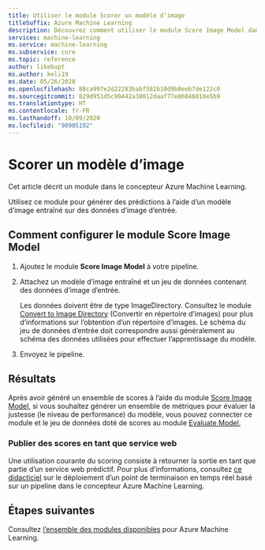 ```yaml
---
title: Utiliser le module Scorer un modèle d’image
titleSuffix: Azure Machine Learning
description: Découvrez comment utiliser le module Score Image Model dans Azure Machine Learning pour générer des prédictions à l’aide d’un modèle d’image entraîné.
services: machine-learning
ms.service: machine-learning
ms.subservice: core
ms.topic: reference
author: likebupt
ms.author: keli19
ms.date: 05/26/2020
ms.openlocfilehash: 88ca997e2d22283babf582b10d9b0eeb7de122c0
ms.sourcegitcommit: 829d951d5c90442a38012daaf77e86046018e5b9
ms.translationtype: HT
ms.contentlocale: fr-FR
ms.lasthandoff: 10/09/2020
ms.locfileid: "90905192"
---
```

# <a name="score-image-model"></a>Scorer un modèle d’image

Cet article décrit un module dans le concepteur Azure Machine Learning.

Utilisez ce module pour générer des prédictions à l’aide d’un modèle d’image entraîné sur des données d’image d’entrée.

## <a name="how-to-configure-score-image-model"></a>Comment configurer le module Score Image Model

1. Ajoutez le module **Score Image Model** à votre pipeline.

2. Attachez un modèle d’image entraîné et un jeu de données contenant des données d’image d’entrée. 

    Les données doivent être de type ImageDirectory. Consultez le module [Convert to Image Directory](convert-to-image-directory.md) (Convertir en répertoire d’images) pour plus d’informations sur l’obtention d’un répertoire d’images. Le schéma du jeu de données d’entrée doit correspondre aussi généralement au schéma des données utilisées pour effectuer l’apprentissage du modèle.

3. Envoyez le pipeline.

## <a name="results"></a>Résultats

Après avoir généré un ensemble de scores à l’aide du module [Score Image Model](score-image-model.md), si vous souhaitez générer un ensemble de métriques pour évaluer la justesse (le niveau de performance) du modèle, vous pouvez connecter ce module et le jeu de données doté de scores au module [Evaluate Model](evaluate-model.md), 

### <a name="publish-scores-as-a-web-service"></a>Publier des scores en tant que service web

Une utilisation courante du scoring consiste à retourner la sortie en tant que partie d’un service web prédictif. Pour plus d’informations, consultez [ce didacticiel](https://docs.microsoft.com/azure/machine-learning/tutorial-designer-automobile-price-deploy) sur le déploiement d’un point de terminaison en temps réel basé sur un pipeline dans le concepteur Azure Machine Learning.

## <a name="next-steps"></a>Étapes suivantes

Consultez [l’ensemble des modules disponibles](module-reference.md) pour Azure Machine Learning. 
